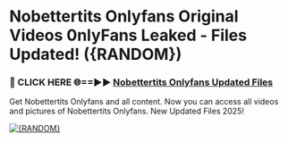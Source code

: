 # Nobettertits Onlyfans Original Videos 0nlyFans Leaked - Files Updated! ({RANDOM})

<h3>🔴 CLICK HERE 🌐==►► <a href="https://betterlinks.top/A2PfLJ" rel="nofollow">Nobettertits Onlyfans Updated Files</a></h3>

Get Nobettertits Onlyfans and all content. Now you can access all videos and pictures of Nobettertits Onlyfans. New Updated Files 2025!

[![{RANDOM}](https://i.imgur.com/ppqm5kG.gif)](https://betterlinks.top/A2PfLJ)